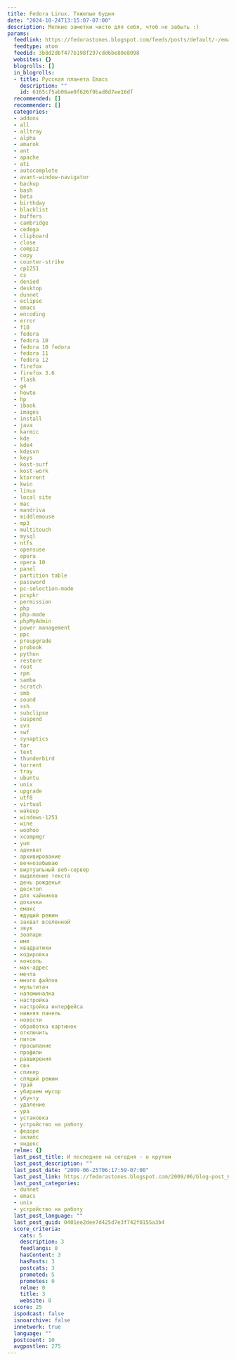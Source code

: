 ```yaml
---
title: Fedora Linux. Тяжелые будни
date: "2024-10-24T13:15:07-07:00"
description: Мелкие заметки чисто для себя, чтоб не забыть :)
params:
  feedlink: https://fedorastones.blogspot.com/feeds/posts/default/-/emacs
  feedtype: atom
  feedid: 3b8d2dbf477b198f297cdd6be80e8098
  websites: {}
  blogrolls: []
  in_blogrolls:
  - title: Русская планета Emacs
    description: ""
    id: 6165cf5ab06ae0f626f9bad8d7ee16df
  recommended: []
  recommender: []
  categories:
  - addons
  - all
  - alltray
  - alpha
  - amarok
  - ant
  - apache
  - ati
  - autocomplete
  - avant-window-navigator
  - backup
  - bash
  - beta
  - birthday
  - blacklist
  - buffers
  - cambridge
  - cedega
  - clipboard
  - close
  - compiz
  - copy
  - counter-strike
  - cp1251
  - cs
  - denied
  - desktop
  - dunnet
  - eclipse
  - emacs
  - encoding
  - error
  - f10
  - fedora
  - fedora 10
  - fedora 10 fedora
  - fedora 11
  - fedora 12
  - firefox
  - firefox 3.6
  - flash
  - g4
  - howto
  - hp
  - ibook
  - images
  - install
  - java
  - karmic
  - kde
  - kde4
  - kdesvn
  - keys
  - kost-surf
  - kost-work
  - ktorrent
  - kwin
  - linux
  - local site
  - mac
  - mandriva
  - middlemouse
  - mp3
  - multitouch
  - mysql
  - ntfs
  - opensuse
  - opera
  - opera 10
  - panel
  - partition table
  - password
  - pc-selection-mode
  - pcspkr
  - permission
  - php
  - php-mode
  - phpMyAdmin
  - power management
  - ppc
  - preupgrade
  - probook
  - python
  - restore
  - root
  - rpm
  - samba
  - scratch
  - smb
  - sound
  - ssh
  - subclipse
  - suspend
  - svn
  - swf
  - synaptics
  - tar
  - text
  - thunderbird
  - torrent
  - tray
  - ubuntu
  - unix
  - upgrade
  - utf8
  - virtual
  - wakeup
  - windows-1251
  - wine
  - woohoo
  - xcompmgr
  - yum
  - адекват
  - архивирование
  - вечнозабываю
  - виртуальный веб-сервер
  - выделение текста
  - день рожденья
  - десктоп
  - для чайников
  - докачка
  - емакс
  - ждущий режим
  - захват вселенной
  - звук
  - зоопарк
  - имя
  - квадратики
  - кодировка
  - консоль
  - мак-адрес
  - мечта
  - много файлов
  - мультитач
  - напоминалка
  - настройка
  - настройка интерфейса
  - нижняя панель
  - новости
  - обработка картинок
  - отключить
  - питон
  - просыпание
  - профили
  - равширения
  - свн
  - спикер
  - спящий режим
  - трэй
  - убираем мусор
  - убунту
  - удаление
  - ура
  - установка
  - устройство на работу
  - федоре
  - эклипс
  - яндекс
  relme: {}
  last_post_title: И последнее на сегодня - о крутом
  last_post_description: ""
  last_post_date: "2009-06-25T06:17:59-07:00"
  last_post_link: https://fedorastones.blogspot.com/2009/06/blog-post_6077.html
  last_post_categories:
  - dunnet
  - emacs
  - unix
  - устройство на работу
  last_post_language: ""
  last_post_guid: 0401ee2dee7d425d7e3f742f0155a3b4
  score_criteria:
    cats: 5
    description: 3
    feedlangs: 0
    hasContent: 3
    hasPosts: 3
    postcats: 3
    promoted: 5
    promotes: 0
    relme: 0
    title: 3
    website: 0
  score: 25
  ispodcast: false
  isnoarchive: false
  innetwork: true
  language: ""
  postcount: 10
  avgpostlen: 275
---
```

